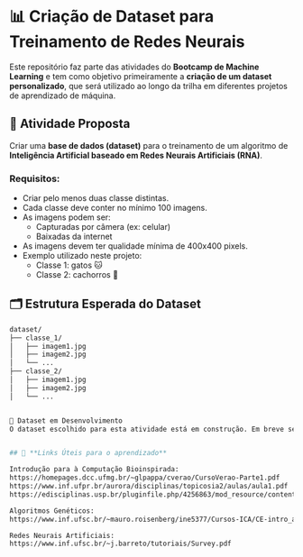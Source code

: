 # 📊 Criação de Dataset para Treinamento de Redes Neurais

Este repositório faz parte das atividades do **Bootcamp de Machine Learning** e tem como objetivo primeiramente a **criação de um dataset personalizado**, que será utilizado ao longo da trilha em diferentes projetos de aprendizado de máquina.

## 🧠 Atividade Proposta

Criar uma **base de dados (dataset)** para o treinamento de um algoritmo de **Inteligência Artificial baseado em Redes Neurais Artificiais (RNA)**.

### Requisitos:

- Criar pelo menos duas classe distintas.
- Cada classe deve conter no mínimo 100 imagens.
- As imagens podem ser:
  - Capturadas por câmera (ex: celular)
  - Baixadas da internet
- As imagens devem ter qualidade mínima de 400x400 pixels.
- Exemplo utilizado neste projeto: 
  - Classe 1: gatos 🐱
  - Classe 2: cachorros 🐶

## 🗂 Estrutura Esperada do Dataset

```bash
dataset/
├── classe_1/
│   ├── imagem1.jpg
│   ├── imagem2.jpg
│   └── ...
├── classe_2/
│   ├── imagem1.jpg
│   ├── imagem2.jpg
│   └── ...


📸 Dataset em Desenvolvimento
O dataset escolhido para esta atividade está em construção. Em breve será adicionado ao repositório com as imagens organizadas por classes.


## 📌 **Links Úteis para o aprendizado**

Introdução para à Computação Bioinspirada:
https://homepages.dcc.ufmg.br/~glpappa/cverao/CursoVerao-Parte1.pdf 
https://www.inf.ufpr.br/aurora/disciplinas/topicosia2/aulas/aula1.pdf 
https://edisciplinas.usp.br/pluginfile.php/4256863/mod_resource/content/1/cb_3_ce_ag_1.pdf 

Algoritmos Genéticos:
https://www.inf.ufsc.br/~mauro.roisenberg/ine5377/Cursos-ICA/CE-intro_apost.pdf 

Redes Neurais Artificiais:
https://www.inf.ufsc.br/~j.barreto/tutoriais/Survey.pdf


